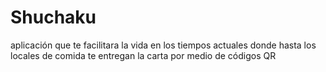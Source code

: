 # Shuchaku

aplicación que te facilitara la vida en los tiempos actuales donde hasta los locales de comida te entregan la carta por medio de códigos QR
